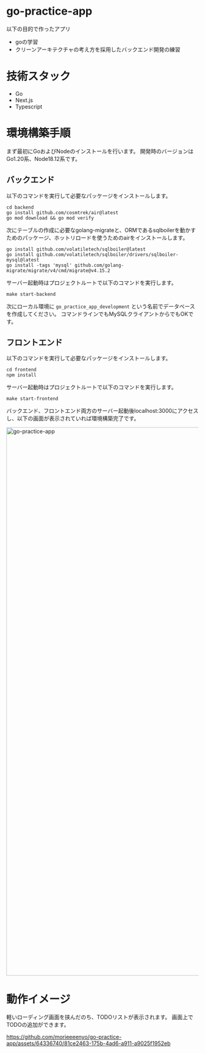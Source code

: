 # go-practice-app
以下の目的で作ったアプリ
- goの学習
- クリーンアーキテクチャの考え方を採用したバックエンド開発の練習

# 技術スタック
- Go
- Next.js
- Typescript

# 環境構築手順
まず最初にGoおよびNodeのインストールを行います。
開発時のバージョンはGo1.20系、Node18.12系です。

## バックエンド
以下のコマンドを実行して必要なパッケージをインストールします。

```
cd backend
go install github.com/cosmtrek/air@latest
go mod download && go mod verify
```

次にテーブルの作成に必要なgolang-migrateと、ORMであるsqlboilerを動かすためのパッケージ、ホットリロードを使うためのairをインストールします。
```
go install github.com/volatiletech/sqlboiler@latest
go install github.com/volatiletech/sqlboiler/drivers/sqlboiler-mysql@latest
go install -tags 'mysql' github.com/golang-migrate/migrate/v4/cmd/migrate@v4.15.2
```

サーバー起動時はプロジェクトルートで以下のコマンドを実行します。

```
make start-backend
```

次にローカル環境に `go_practice_app_development` という名前でデータベースを作成してください。
コマンドラインでもMySQLクライアントからでもOKです。

## フロントエンド
以下のコマンドを実行して必要なパッケージをインストールします。

```
cd frontend
npm install
```

サーバー起動時はプロジェクトルートで以下のコマンドを実行します。

```
make start-frontend
```



バックエンド、フロントエンド両方のサーバー起動後localhost:3000にアクセスし、以下の画面が表示されていれば環境構築完了です。

<img width="1439" alt="go-practice-app" src="https://github.com/morieeeenyo/go-practice-app/assets/64336740/238330de-91f7-4177-b9ba-519a612fdb63">

# 動作イメージ
軽いローディング画面を挟んだのち、TODOリストが表示されます。
画面上でTODOの追加ができます。

https://github.com/morieeeenyo/go-practice-app/assets/64336740/81ce2463-175b-4ad6-a911-a9025f1952eb
